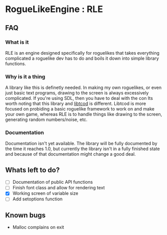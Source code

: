 # RogueLikeEngine : RLE

## FAQ

### What is it
RLE is an engine designed specifically for roguelikes that takes everything complicated a roguelike dev has to do and boils it down into simple library functions.

### Why is it a thing
A library like this is definetly needed. In making my own roguelikes, or even just basic text programs, drawing to the screen is always excessively complicated.
If you're using SDL, then you have to deal with the con
Its worth noting that this library and [libtcod](https://github.com/libtcod/libtcod) is different.
Libtcod is more focused on probiding a basic roguelike framework to work on and make your own game, whereas RLE is to handle things like drawing to the screen,
generating random numbers/noise, etc.

### Documentation
Documentation isn't yet available. The library will be fully documented by the time it reaches 1.0, but currently the library isn't in a fully finished state and because of that documentation might change a good deal.

## Whats left to do?
 - [ ] Documentation of public API functions
 - [ ] Finish font class and allow for rendering text
 - [x] Working screen of variable size
 - [ ] Add setoptions function

## Known bugs
  * Malloc complains on exit
